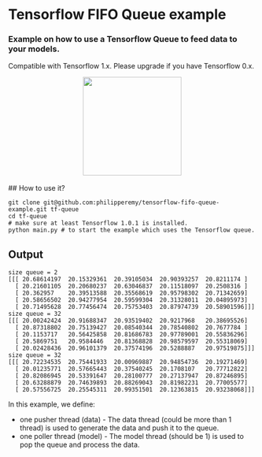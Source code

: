 # Tensorflow FIFO Queue example
### Example on how to use a Tensorflow Queue to feed data to your models. 
Compatible with Tensorflow 1.x. Please upgrade if you have Tensorflow 0.x.

<div align="center">
  <img src="https://www.tensorflow.org/images/tf_logo_transp.png" width="200"><br><br>
</div>
## How to use it?

```
git clone git@github.com:philipperemy/tensorflow-fifo-queue-example.git tf-queue
cd tf-queue
# make sure at least Tensorflow 1.0.1 is installed.
python main.py # to start the example which uses the Tensorflow queue.
```

## Output

```
size queue = 2
[[[ 20.68614197  20.15329361  20.39105034  20.90393257  20.8211174 ]
  [ 20.21601105  20.20680237  20.63046837  20.11518097  20.2508316 ]
  [ 20.362957    20.39513588  20.35568619  20.95798302  20.71342659]
  [ 20.58656502  20.94277954  20.59599304  20.31328011  20.04895973]
  [ 20.71495628  20.77456474  20.75753403  20.87974739  20.58901596]]]
size queue = 32
[[[ 20.00242424  20.91688347  20.93519402  20.9217968   20.38695526]
  [ 20.87318802  20.75139427  20.08540344  20.78540802  20.7677784 ]
  [ 20.1153717   20.56425858  20.81686783  20.97789001  20.55836296]
  [ 20.5869751   20.9584446   20.81368828  20.98579597  20.55318069]
  [ 20.02428436  20.96101379  20.37574196  20.5288887   20.97519875]]]
size queue = 32
[[[ 20.72234535  20.75441933  20.00969887  20.94854736  20.19271469]
  [ 20.01235771  20.57665443  20.37540245  20.1708107   20.77712822]
  [ 20.82086945  20.53391647  20.28100777  20.27137947  20.87246895]
  [ 20.63288879  20.74639893  20.88269043  20.81982231  20.77005577]
  [ 20.57556725  20.25545311  20.99351501  20.12363815  20.93238068]]]
  ```
  
  In this example, we define:
  - one pusher thread (data) - The data thread (could be more than 1 thread) is used to generate the data and push it to the queue.
  - one poller thread (model) - The model thread (should be 1) is used to pop the queue and process the data.
